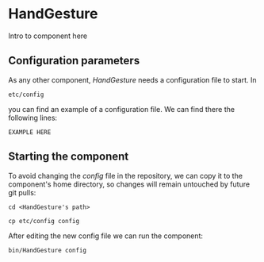 # HandGesture
Intro to component here


## Configuration parameters
As any other component, *HandGesture* needs a configuration file to start. In
```
etc/config
```
you can find an example of a configuration file. We can find there the following lines:
```
EXAMPLE HERE
```

## Starting the component
To avoid changing the *config* file in the repository, we can copy it to the component's home directory, so changes will remain untouched by future git pulls:

```
cd <HandGesture's path> 
```
```
cp etc/config config
```

After editing the new config file we can run the component:

```
bin/HandGesture config
```
